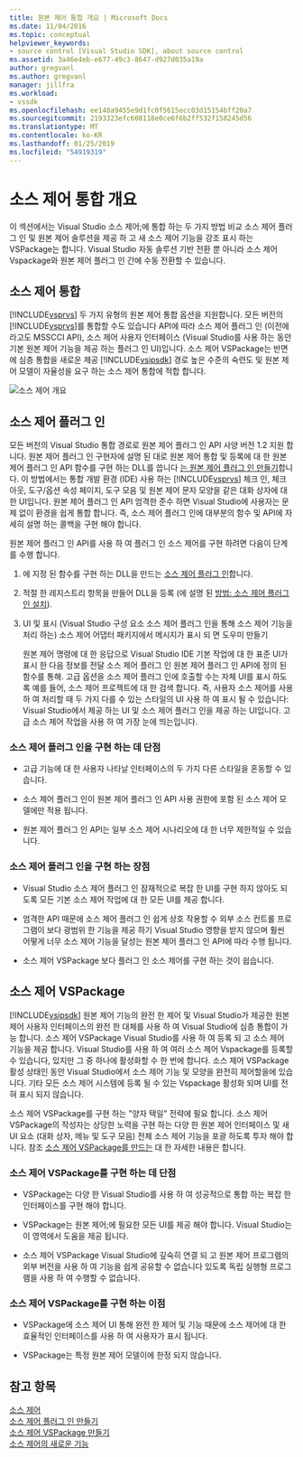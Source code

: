```yaml
---
title: 원본 제어 통합 개요 | Microsoft Docs
ms.date: 11/04/2016
ms.topic: conceptual
helpviewer_keywords:
- source control [Visual Studio SDK], about source control
ms.assetid: 3a46e4eb-e677-49c3-8647-d927d035a19a
author: gregvanl
ms.author: gregvanl
manager: jillfra
ms.workload:
- vssdk
ms.openlocfilehash: ee148a9455e9d1fc0f5615ecc03d15154bff20a7
ms.sourcegitcommit: 2193323efc608118e0ce6f6b2ff532f158245d56
ms.translationtype: MT
ms.contentlocale: ko-KR
ms.lasthandoff: 01/25/2019
ms.locfileid: "54919319"
---
```

# <a name="source-control-integration-overview"></a>소스 제어 통합 개요
이 섹션에서는 Visual Studio 소스 제어;에 통합 하는 두 가지 방법 비교 소스 제어 플러그 인 및 원본 제어 솔루션을 제공 하 고 새 소스 제어 기능을 강조 표시 하는 VSPackage는 합니다. Visual Studio 자동 솔루션 기반 전환 뿐 아니라 소스 제어 Vspackage와 원본 제어 플러그 인 간에 수동 전환할 수 있습니다.  
  
## <a name="source-control-integration"></a>소스 제어 통합  
 [!INCLUDE[vsprvs](../../code-quality/includes/vsprvs_md.md)] 두 가지 유형의 원본 제어 통합 옵션을 지원합니다. 모든 버전의 [!INCLUDE[vsprvs](../../code-quality/includes/vsprvs_md.md)]를 통합할 수도 있습니다 API에 따라 소스 제어 플러그 인 (이전에 라고도 MSSCCI API), 소스 제어 사용자 인터페이스 (Visual Studio를 사용 하는 동안 기본 원본 제어 기능을 제공 하는 플러그 인 UI)입니다. 소스 제어 VSPackage는 반면에 심층 통합을 새로운 제공 [!INCLUDE[vsipsdk](../../extensibility/includes/vsipsdk_md.md)] 경로 높은 수준의 숙련도 및 원본 제어 모델이 자율성을 요구 하는 소스 제어 통합에 적합 합니다.  
  
 ![소스 제어 개요](../../extensibility/internals/media/sourcectnrloverview.gif "SourceCtnrlOverview")  
  
## <a name="source-control-plug-in"></a>소스 제어 플러그 인  
 모든 버전의 Visual Studio 통합 경로로 원본 제어 플러그 인 API 사양 버전 1.2 지원 합니다. 원본 제어 플러그 인 구현자에 설명 된 대로 원본 제어 통합 및 등록에 대 한 원본 제어 플러그 인 API 함수를 구현 하는 DLL를 씁니다 [는 원본 제어 플러그 인 만들기](../../extensibility/internals/creating-a-source-control-plug-in.md)합니다. 이 방법에서는 통합 개발 환경 (IDE) 사용 하는 [!INCLUDE[vsprvs](../../code-quality/includes/vsprvs_md.md)] 체크 인, 체크 아웃, 도구/옵션 속성 페이지, 도구 모음 및 원본 제어 문자 모양을 같은 대화 상자에 대 한 UI입니다. 원본 제어 플러그 인 API 엄격한 준수 하면 Visual Studio에 사용자는 문제 없이 환경을 쉽게 통합 합니다. 즉, 소스 제어 플러그 인에 대부분의 함수 및 API에 자세히 설명 하는 콜백을 구현 해야 합니다.  
  
 원본 제어 플러그 인 API를 사용 하 여 플러그 인 소스 제어를 구현 하려면 다음이 단계를 수행 합니다.  
  
1. 에 지정 된 함수를 구현 하는 DLL을 만드는 [소스 제어 플러그 인](../../extensibility/source-control-plug-ins.md)합니다.  
  
2. 적절 한 레지스트리 항목을 만들어 DLL을 등록 (에 설명 된 [방법: 소스 제어 플러그 인 설치](../../extensibility/internals/how-to-install-a-source-control-plug-in.md)).  
  
3. UI 및 표시 (Visual Studio 구성 요소 소스 제어 플러그 인을 통해 소스 제어 기능을 처리 하는) 소스 제어 어댑터 패키지에서 메시지가 표시 되 면 도우미 만들기  
  
   원본 제어 명령에 대 한 응답으로 Visual Studio IDE 기본 작업에 대 한 표준 UI가 표시 한 다음 정보를 전달 소스 제어 플러그 인 원본 제어 플러그 인 API에 정의 된 함수를 통해. 고급 옵션을 소스 제어 플러그 인에 호출할 수는 자체 UI를 표시 하도록 예를 들어, 소스 제어 프로젝트에 대 한 검색 합니다. 즉, 사용자 소스 제어를 사용 하 여 처리할 때 두 가지 다를 수 있는 스타일의 UI 사용 하 여 표시 될 수 있습니다: Visual Studio에서 제공 하는 UI 및 소스 제어 플러그 인을 제공 하는 UI입니다. 고급 소스 제어 작업을 사용 하 여 가장 눈에 띄는입니다.  
  
### <a name="drawbacks-to-implementing-a-source-control-plug-in"></a>소스 제어 플러그 인을 구현 하는 데 단점  
  
-   고급 기능에 대 한 사용자 나타날 인터페이스의 두 가지 다른 스타일을 혼동할 수 있습니다.  
  
-   소스 제어 플러그 인이 원본 제어 플러그 인 API 사용 권한에 포함 된 소스 제어 모델에만 적용 됩니다.  
  
-   원본 제어 플러그 인 API는 일부 소스 제어 시나리오에 대 한 너무 제한적일 수 있습니다.  
  
### <a name="advantages-to-implementing-a-source-control-plug-in"></a>소스 제어 플러그 인을 구현 하는 장점  
  
-   Visual Studio 소스 제어 플러그 인 잠재적으로 복잡 한 UI를 구현 하지 않아도 되도록 모든 기본 소스 제어 작업에 대 한 모든 UI를 제공 합니다.  
  
-   엄격한 API 때문에 소스 제어 플러그 인 쉽게 상호 작용할 수 외부 소스 컨트롤 프로그램이 보다 광범위 한 기능을 제공 하기 Visual Studio 영향을 받지 않으며 훨씬 어떻게 너무 소스 제어 기능을 달성는 원본 제어 플러그 인 API에 따라 수행 됩니다.  
  
-   소스 제어 VSPackage 보다 플러그 인 소스 제어를 구현 하는 것이 쉽습니다.  
  
## <a name="source-control-vspackage"></a>소스 제어 VSPackage  
 [!INCLUDE[vsipsdk](../../extensibility/includes/vsipsdk_md.md)] 원본 제어 기능의 완전 한 제어 및 Visual Studio가 제공한 원본 제어 사용자 인터페이스의 완전 한 대체를 사용 하 여 Visual Studio에 심층 통합이 가능 합니다. 소스 제어 VSPackage Visual Studio를 사용 하 여 등록 되 고 소스 제어 기능을 제공 합니다. Visual Studio를 사용 하 여 여러 소스 제어 Vspackage를 등록할 수 있습니다, 있지만 그 중 하나에 활성화할 수 한 번에 합니다. 소스 제어 VSPackage 활성 상태인 동안 Visual Studio에서 소스 제어 기능 및 모양을 완전히 제어할을에 있습니다. 기타 모든 소스 제어 시스템에 등록 될 수 있는 Vspackage 활성화 되며 UI를 전혀 표시 되지 않습니다.  
  
 소스 제어 VSPackage를 구현 하는 "양자 택일" 전략에 필요 합니다. 소스 제어 VSPackage의 작성자는 상당한 노력을 구현 하는 다양 한 원본 제어 인터페이스 및 새 UI 요소 (대화 상자, 메뉴 및 도구 모음) 전체 소스 제어 기능을 포괄 하도록 투자 해야 합니다. 참조 [소스 제어 VSPackage를 만드는](../../extensibility/internals/creating-a-source-control-vspackage.md) 대 한 자세한 내용은 합니다.  
  
### <a name="drawbacks-to-implementing-a-source-control-vspackage"></a>소스 제어 VSPackage를 구현 하는 데 단점  
  
-   VSPackage는 다양 한 Visual Studio를 사용 하 여 성공적으로 통합 하는 복잡 한 인터페이스를 구현 해야 합니다.  
  
-   VSPackage는 원본 제어;에 필요한 모든 UI를 제공 해야 합니다. Visual Studio는이 영역에서 도움을 제공 됩니다.  
  
-   소스 제어 VSPackage Visual Studio에 깊숙히 연결 되 고 원본 제어 프로그램의 외부 버전을 사용 하 여 기능을 쉽게 공유할 수 없습니다 있도록 독립 실행형 프로그램을 사용 하 여 수행할 수 없습니다.  
  
### <a name="advantages-to-implementing-a-source-control-vspackage"></a>소스 제어 VSPackage를 구현 하는 이점  
  
-   VSPackage에 소스 제어 UI 통해 완전 한 제어 및 기능 때문에 소스 제어에 대 한 효율적인 인터페이스를 사용 하 여 사용자가 표시 됩니다.  
  
-   VSPackage는 특정 원본 제어 모델이에 한정 되지 않습니다.  
  
## <a name="see-also"></a>참고 항목  
 [소스 제어](../../extensibility/internals/source-control.md)   
 [소스 제어 플러그 인 만들기](../../extensibility/internals/creating-a-source-control-plug-in.md)   
 [소스 제어 VSPackage 만들기](../../extensibility/internals/creating-a-source-control-vspackage.md)   
 [소스 제어의 새로운 기능](../../extensibility/internals/what-s-new-in-source-control.md)